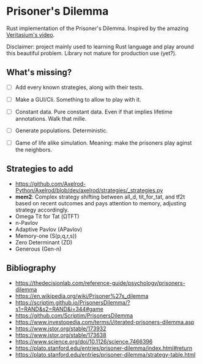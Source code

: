 # Prisoner's Dilemma

Rust implementation of the Prisoner's Dilemma.
Inspired by the amazing [Veritasium's video](https://www.youtube.com/watch?v=mScpHTIi-kM).
  
Disclaimer: project mainly used to learning Rust language and play around this beautiful problem. Library not mature for production use (yet?).

## What's missing?

- [ ] Add every known strategies, along with their tests.
- [ ] Make a GUI/Cli. Something to allow to play with it.
- [ ] Constant data. Pure constant data. Even if that implies lifetime annotations. Walk that mille.
- [ ] Generate populations. Deterministic.
- [ ] Game of life alike simulation. Meaning: make the prisoners play aginst the neighbors.


## Strategies to add

- https://github.com/Axelrod-Python/Axelrod/blob/dev/axelrod/strategies/_strategies.py
- **mem2**: Complex strategy shifting between all_d, tit_for_tat, and tf2t based on recent outcomes and pays attention to memory, adjusting strategy accordingly.
- Omega Tit for Tat (ΩTFT)
- n-Pavlov
- Adaptive Pavlov (APavlov)
- Memory-one (S(p,q,r,s))
- Zero Determinant (ZD)
- Generous (Gen-n)


## Bibliography

- https://thedecisionlab.com/reference-guide/psychology/prisoners-dilemma
- https://en.wikipedia.org/wiki/Prisoner%27s_dilemma
- https://scriptim.github.io/PrisonersDilemma/?s1=RAND&s2=RAND&i=344#game
- https://github.com/Scriptim/PrisonersDilemma
- https://www.investopedia.com/terms/i/iterated-prisoners-dilemma.asp
- https://www.jstor.org/stable/173932
- https://www.jstor.org/stable/173638
- https://www.science.org/doi/10.1126/science.7466396
- https://plato.stanford.edu/entries/prisoner-dilemma/index.html#return
- https://plato.stanford.edu/entries/prisoner-dilemma/strategy-table.html
